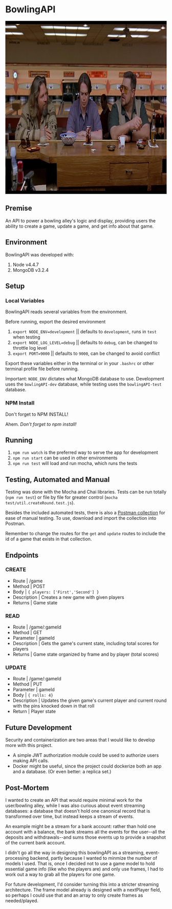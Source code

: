 # BowlingAPI
<img src="./docs/the-big-lebowski-bowling-alley.jpg" height="540" width="960" >

## Premise
An API to power a bowling alley's logic and display, providing users the ability to create a game, update a game, and get info about that game.

## Environment
BowlingAPI was developed with:
 1. Node    v4.4.7
 2. MongoDB v3.2.4

## Setup
### Local Variables
BowlingAPI reads several variables from the environment.

Before running, export the desired environment 
 1. `export NODE_ENV=development` || defaults to `development`, runs in `test` when testing
 2. `export NODE_LOG_LEVEL=debug` || defaults to `debug`, can be changed to throttle log level
 3. `export PORT=9000`            || defaults to `9000`, can be changed to avoid conflict
 
Export these variables either in the terminal or in your `.bashrc` or other terminal profile file before running.

Important: `NODE_ENV` dictates what MongoDB database to use. Development uses the `bowlingAPI-dev` database, while testing uses the `bowlingAPI-test` database. 

### NPM Install
Don't forget to NPM INSTALL!

Ahem. *Don't forget to npm install!*

## Running
 1. `npm run watch` is the preferred way to serve the app for development 
 2. `npm run start` can be used in other environments
 3. `npm run test` will load and run mocha, which runs the tests
 
## Testing, Automated and Manual
Testing was done with the Mocha and Chai libraries. Tests can be run totally (`npm run test`) or file by file for greater control (`mocha test/util.createRound.test.js`).

Besides the included automated tests, there is also a [Postman collection](docs/BowlingAPI.postman_collection.json) for ease of manual testing. To use, download and import the collection into Postman. 

Remember to change the routes for the `get` and `update` routes to include the id of a game that exists in that collection.

## Endpoints

### CREATE 
 * Route  |  /game
 * Method |  POST
 * Body   |  `{ players: ['First','Second'] }`
 * Description | Creates a new game with given players 
 * Returns | Game state

### READ

 * Route | /game/:gameId
 * Method | GET
 * Parameter | gameId 
 * Description | Gets the game's current state, including total scores for players
 * Returns | Game state organized by frame and by player (total scores)

### UPDATE

 * Route | /game/:gameId
 * Method | PUT
 * Parameter | gameId 
 * Body    | `{ rolls: 4}`
 * Description | Updates the given game's current player and current round with the pins knocked down in that roll
 * Return  | Player state
   
## Future Development
Security and containerization are two areas that I would like to develop more with this project. 

 * A simple JWT authorization module could be used to authorize users making API calls.
 * Docker might be useful, since the project could dockerize both an app and a database. (Or even better: a replica set.)
   
## Post-Mortem 
I wanted to create an API that would require minimal work for the user/bowling alley, while I was also curious about event streaming databases: a database that doesn't hold one canonical record that is transformed over time, but instead keeps a stream of events.
  
An example might be a stream for a bank account: rather than hold one account with a balance, the bank streams all the events for the user--all the deposits and withdrawals--and sums those events up to provide a snapshot of the current bank account.

I didn't go all the way in designing this bowlingAPI as a streaming, event-processing backend, partly because I wanted to minmize the number of models I used. That is, once I decided not to use a game model to hold essential game info (like who the players are) and only use frames, I had to work out a way to grab all the players for one game.

For future development, I'd consider turning this into a stricter streaming architecture. The frame model already is designed with a nextPlayer field, so perhaps I could use that and an array to only create frames as needed/played.